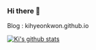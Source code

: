 ### Hi there 👋


Blog : kihyeonkwon.github.io

[![Ki's github stats](https://github-readme-stats.vercel.app/api?username=kihyeonkwon)](https://github.com/kihyeonkwon/github-readme-stats)



<!--
**kihyeonkwon/kihyeonkwon** is a ✨ _special_ ✨ repository because its `README.md` (this file) appears on your GitHub profile.

Here are some ideas to get you started:

- 🔭 I’m currently working on ...
- 🌱 I’m currently learning ...
- 👯 I’m looking to collaborate on ...
- 🤔 I’m looking for help with ...
- 💬 Ask me about ...
- 📫 How to reach me: ...
- 😄 Pronouns: ...
- ⚡ Fun fact: ...
-->
